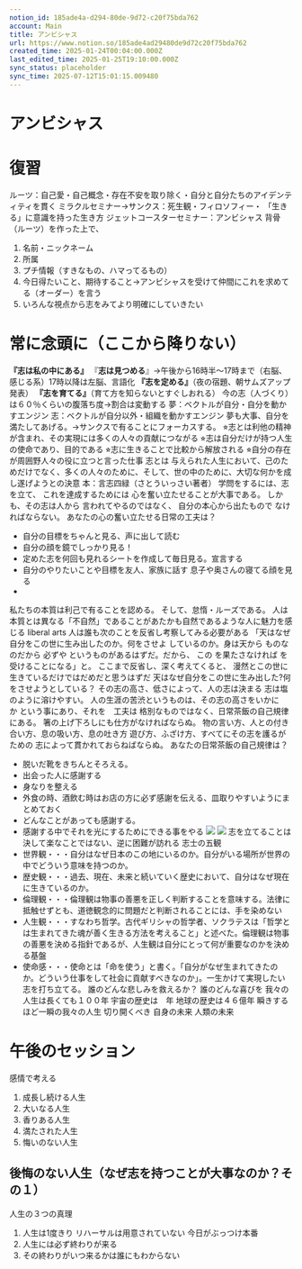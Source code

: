 ```yaml
---
notion_id: 185ade4a-d294-80de-9d72-c20f75bda762
account: Main
title: アンビシャス
url: https://www.notion.so/185ade4ad29480de9d72c20f75bda762
created_time: 2025-01-24T00:04:00.000Z
last_edited_time: 2025-01-25T19:10:00.000Z
sync_status: placeholder
sync_time: 2025-07-12T15:01:15.009480
---
```

# アンビシャス

# 復習
ルーツ：自己愛・自己概念・存在不安を取り除く・自分と自分たちのアイデンティティを貫く
ミラクルセミナー→サンクス：死生観・フィロソフィー・
「生きる」に意識を持った生き方
ジェットコースターセミナー：アンビシャス
背骨（ルーツ）を作った上で、
1. 名前・ニックネーム
1. 所属
1. プチ情報（すきなもの、ハマってるもの）
1. 今日得たいこと、期待すること→アンビシャスを受けて仲間にこれを求めてる（オーダー）を言う
  1. いろんな視点から志をみてより明確にしていきたい
# 常に念頭に（ここから降りない）
**『志は私の中にある』**
『**志は見つめる**』→午後から16時半〜17時まで（右脳、感じる系）17時以降は左脳、言語化
**『****志を定める****』**（夜の宿題、朝サムズアップ発表）
**『****志を育てる****』**（育て方を知らないとすぐしおれる）
今の志（人づくり）は６０％くらいの腹落ち度→割合は変動する
夢：ベクトルが自分・自分を動かすエンジン
志：ベクトルが自分以外・組織を動かすエンジン
夢も大事、自分を満たしてあげる。→サンクスで有ることにフォーカスする。
⭐︎志とは利他の精神が含まれ、その実現には多くの人々の貢献につながる
⭐︎志は自分だけが持つ人生の使命であり、目的である
⭐︎志に生きることで比較から解放される
⭐︎自分の存在が周囲野人々の役に立つと言った仕事
志とは
与えられた人生において、己のためだけでなく、多くの人々のために、そして、世の中のために、大切な何かを成し遂げようとの決意
本：言志四緑（さとういっさい著者）
学問をするには、志を立て、
これを達成するためには
心を奮い立たせることが大事である。
しかも、その志は人から
言われてやるのではなく、
自分の本心から出たもので
なければならない。
あなたの心の奮い立たせる日常の工夫は？
- 自分の目標をちゃんと見る、声に出して読む
- 自分の顔を鏡でしっかり見る！
- 定めた志を何回も見れるシートを作成して毎日見る。宣言する
- 自分のやりたいことや目標を友人、家族に話す
息子や奥さんの寝てる顔を見る
- 
私たちの本質は利己で有ることを認める。
そして、怠惰・ルーズである。
人は本質とは異なる「不自然」であることがあたかも自然であるような人に魅力を感じる
liberal arts
人は誰も次のことを反省し考察してみる必要がある
「天はなぜ自分をこの世に生み出したのか。何をさせよ
しているのか。身は天から ものなのだから
必ずや というものがあるはずだ。だから、
この を果たさなければ を受けることになる」と。
ここまで反省し、深く考えてくると、
漫然とこの世に生きているだけではだめだと思うはずだ
天はなぜ自分をこの世に生み出した?何をさせようとしている？
その志の高さ、低さによって、人の志は決まる
志は塩のように溶けやすい。
人の生涯の苦渋というものは、その志の高さをいかに　か
という事にあり、それを　工夫は
格別なものではなく、日常茶飯の自己規律にある。
箸の上げ下ろしにも仕方がなければならぬ。
物の言い方、人との付き合い方、息の吸い方、息の吐き方
遊び方、ふざけ方、すべてにその志を護るがための
志によって貫かれておらねばならぬ。
あなたの日常茶飯の自己規律は？
- 脱いだ靴をきちんとそろえる。
- 出会った人に感謝する
- 身なりを整える
- 外食の時、酒飲む時はお店の方に必ず感謝を伝える、皿取りやすいようにまとめておく
- どんなことがあっても感謝する。
- 感謝する中でそれを光にするためにできる事をやる
![](https://prod-files-secure.s3.us-west-2.amazonaws.com/736adce6-a3a4-4a64-9f74-d9aa055c96d2/ecad28d4-1335-4085-aedf-5ba538000e52/%E3%82%B9%E3%82%AF%E3%83%AA%E3%83%BC%E3%83%B3%E3%82%B7%E3%83%A7%E3%83%83%E3%83%88_2025-01-24_11.43.00.png?X-Amz-Algorithm=AWS4-HMAC-SHA256&X-Amz-Content-Sha256=UNSIGNED-PAYLOAD&X-Amz-Credential=ASIAZI2LB466V26CNHN3%2F20250719%2Fus-west-2%2Fs3%2Faws4_request&X-Amz-Date=20250719T050254Z&X-Amz-Expires=3600&X-Amz-Security-Token=IQoJb3JpZ2luX2VjEIT%2F%2F%2F%2F%2F%2F%2F%2F%2F%2FwEaCXVzLXdlc3QtMiJIMEYCIQCxvOGXm8BDuKaOJfqMOlmiEQ0hWhjcJhKjpXysiJ7cEwIhALM%2BStT7RXCAwyHMY7Ql2TiyGEI3DILbBuf31gL%2FHSxRKogECJ3%2F%2F%2F%2F%2F%2F%2F%2F%2F%2FwEQABoMNjM3NDIzMTgzODA1IgxhzOxJp01UKjW0Yxsq3AOTGuGXqUD5EN%2FTW4llS1r0v5U6gQfAkrRUckYzvUhvloqUZpZS%2FAuIn4aPTsAzvX%2Fqk%2B4P3JFphVWwNZYb3IkeWn%2B3HHazAlIVNC9iKFKdCAiH4Jun7DCgJLRFeyefKq3vUVG5GP76U4Zbb0aKBSXukKva9bl3Dkl6KAvf7Icy1KvZ%2F0Z9nY23YhFX80o7ARswYdvcQSpVM5HNNHmirD5ewdo4c8AANOqbqER%2FmZsQsdha4RPCVSWtuRSKNZHBnwQvkCX%2BKbzjVYOF1YlynuekFWyO1XcWBZbhEqIAV8fQiEU7hs7cHEiIikvJQxKkuwH9KdLqhOPhWEEO%2FIHBGAImlIxCi%2FBRmrSNMspcUwx36I3a%2BoYC789XIwXv5PaXSdbh02F0snTrSrUtIFmgGpT1Zwc34uirnDdkgiOcd%2Fva6FhJJvJfzJqjJKPmXDVw%2FpA9M8cmtOQSg9iT%2BL6hbwCTJzywI4LJ31qsrntyQqSlXCzzgwu%2BjO11KLaCxvz8o0qNntPUrqj1Q6Okj2SrFEPFtVZks2EWSMlfIq6KOS15H%2FlIvjF%2F3AqRigbjUdWWjUUgBL4bo4Ebx%2F0qPBVUxqgNRhjTYUfjWtDnvF4TMlyTg%2BRfjI9jeGnKcRH3mjCXq%2BzDBjqkAdlQG4%2BNrJ39nMX5irWn8L32r2%2BrTr2LJa3USAeGexnGBGGzaLKkARkka8z%2BC7CCJRENuxh8Tg1U%2BzakCEzq1Ed5HZsOCWLSba2AtxS%2BuHWWYAbE%2FD17ggSSZqI%2FTZ8aamz3gDHREagTrrciIioFVbAB8JeUGexy2m9YXWJBckzm07%2BDRR%2F9xZOu2h3lIvlw2VFYTFcAxI%2BEy%2BtkP9IdfDAZgR4b&X-Amz-Signature=62a80b6ca2b3e1194f793565d295cd8dd22b040a9a9cdab06956df3471a8d299&X-Amz-SignedHeaders=host&x-amz-checksum-mode=ENABLED&x-id=GetObject)
![](https://prod-files-secure.s3.us-west-2.amazonaws.com/736adce6-a3a4-4a64-9f74-d9aa055c96d2/7465911f-37d1-4e5b-aa0b-92ca97bb0628/%E3%82%B9%E3%82%AF%E3%83%AA%E3%83%BC%E3%83%B3%E3%82%B7%E3%83%A7%E3%83%83%E3%83%88_2025-01-24_11.43.50.png?X-Amz-Algorithm=AWS4-HMAC-SHA256&X-Amz-Content-Sha256=UNSIGNED-PAYLOAD&X-Amz-Credential=ASIAZI2LB466V26CNHN3%2F20250719%2Fus-west-2%2Fs3%2Faws4_request&X-Amz-Date=20250719T050254Z&X-Amz-Expires=3600&X-Amz-Security-Token=IQoJb3JpZ2luX2VjEIT%2F%2F%2F%2F%2F%2F%2F%2F%2F%2FwEaCXVzLXdlc3QtMiJIMEYCIQCxvOGXm8BDuKaOJfqMOlmiEQ0hWhjcJhKjpXysiJ7cEwIhALM%2BStT7RXCAwyHMY7Ql2TiyGEI3DILbBuf31gL%2FHSxRKogECJ3%2F%2F%2F%2F%2F%2F%2F%2F%2F%2FwEQABoMNjM3NDIzMTgzODA1IgxhzOxJp01UKjW0Yxsq3AOTGuGXqUD5EN%2FTW4llS1r0v5U6gQfAkrRUckYzvUhvloqUZpZS%2FAuIn4aPTsAzvX%2Fqk%2B4P3JFphVWwNZYb3IkeWn%2B3HHazAlIVNC9iKFKdCAiH4Jun7DCgJLRFeyefKq3vUVG5GP76U4Zbb0aKBSXukKva9bl3Dkl6KAvf7Icy1KvZ%2F0Z9nY23YhFX80o7ARswYdvcQSpVM5HNNHmirD5ewdo4c8AANOqbqER%2FmZsQsdha4RPCVSWtuRSKNZHBnwQvkCX%2BKbzjVYOF1YlynuekFWyO1XcWBZbhEqIAV8fQiEU7hs7cHEiIikvJQxKkuwH9KdLqhOPhWEEO%2FIHBGAImlIxCi%2FBRmrSNMspcUwx36I3a%2BoYC789XIwXv5PaXSdbh02F0snTrSrUtIFmgGpT1Zwc34uirnDdkgiOcd%2Fva6FhJJvJfzJqjJKPmXDVw%2FpA9M8cmtOQSg9iT%2BL6hbwCTJzywI4LJ31qsrntyQqSlXCzzgwu%2BjO11KLaCxvz8o0qNntPUrqj1Q6Okj2SrFEPFtVZks2EWSMlfIq6KOS15H%2FlIvjF%2F3AqRigbjUdWWjUUgBL4bo4Ebx%2F0qPBVUxqgNRhjTYUfjWtDnvF4TMlyTg%2BRfjI9jeGnKcRH3mjCXq%2BzDBjqkAdlQG4%2BNrJ39nMX5irWn8L32r2%2BrTr2LJa3USAeGexnGBGGzaLKkARkka8z%2BC7CCJRENuxh8Tg1U%2BzakCEzq1Ed5HZsOCWLSba2AtxS%2BuHWWYAbE%2FD17ggSSZqI%2FTZ8aamz3gDHREagTrrciIioFVbAB8JeUGexy2m9YXWJBckzm07%2BDRR%2F9xZOu2h3lIvlw2VFYTFcAxI%2BEy%2BtkP9IdfDAZgR4b&X-Amz-Signature=0f212f6edba61b61db6c28797bc48a44dc07410cc5e610b16e3f53f70d56c023&X-Amz-SignedHeaders=host&x-amz-checksum-mode=ENABLED&x-id=GetObject)
志を立てることは決して楽なことではない、逆に困難が訪れる
志士の五観
- 世界観・・・自分はなぜ日本のこの地にいるのか。自分がいる場所が世界の中でどういう意味を持つのか。
- 歴史観・・・過去、現在、未来と続いていく歴史において、自分はなぜ現在に生きているのか。
- 倫理観・・・倫理観は物事の善悪を正しく判断することを意味する。法律に抵触せずとも、道徳観念的に問題だと判断されることには、手を染めない
- 人生観・・・すなわち哲学。古代ギリシャの哲学者、ソクラテスは「哲学とは生まれてきた魂が善く生きる方法を考えること」と述べた。倫理観は物事の善悪を決める指針であるが、人生観は自分にとって何が重要なのかを決める基盤
- 使命感・・・使命とは「命を使う」と書く。「自分がなぜ生まれてきたのか。どういう仕事をして社会に貢献すべきなのか」。一生かけて実現したい志を打ち立てる。
誰のどんな悲しみを救えるか？
誰のどんな喜びを
我々の人生は長くても１００年
宇宙の歴史は　年
地球の歴史は４６億年
瞬きするほど一瞬の我々の人生
切り開くべき
自身の未来
人類の未来
# 午後のセッション
感情で考える
1. 成長し続ける人生
1. 大いなる人生
1. 香りある人生
1. 満たされた人生
1. 悔いのない人生
## 後悔のない人生（なぜ志を持つことが大事なのか？その１）
人生の３つの真理
1. 人生は1度きり
リハーサルは用意されていない
今日がぶっつけ本番
1. 人生には必ず終わりが来る
1. その終わりがいつ来るかは誰にもわからない